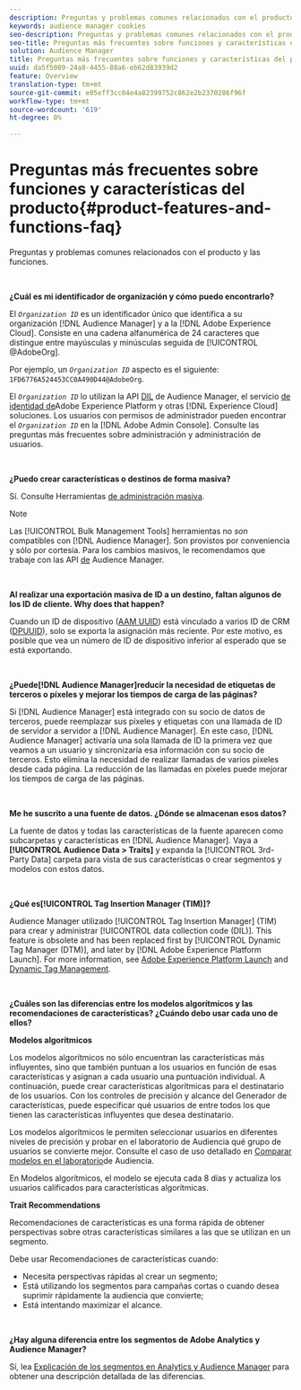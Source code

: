 ```yaml
---
description: Preguntas y problemas comunes relacionados con el producto y las funciones.
keywords: audience manager cookies
seo-description: Preguntas y problemas comunes relacionados con el producto y las funciones.
seo-title: Preguntas más frecuentes sobre funciones y características del producto
solution: Audience Manager
title: Preguntas más frecuentes sobre funciones y características del producto
uuid: da5f5089-24a8-4455-88a6-eb62d83939d2
feature: Overview
translation-type: tm+mt
source-git-commit: e05eff3cc04e4a82399752c862e2b2370286f96f
workflow-type: tm+mt
source-wordcount: '619'
ht-degree: 0%

---
```



# Preguntas más frecuentes sobre funciones y características del producto{#product-features-and-functions-faq}

Preguntas y problemas comunes relacionados con el producto y las funciones.

 

<!-- 

faq_features_functions.xml

 -->

**¿Cuál es mi identificador de organización y cómo puedo encontrarlo?**

El *`Organization ID`* es un identificador único que identifica a su organización [!DNL Audience Manager] y a la [!DNL Adobe Experience Cloud]. Consiste en una cadena alfanumérica de 24 caracteres que distingue entre mayúsculas y minúsculas seguida de [!UICONTROL @AdobeOrg].

Por ejemplo, un *`Organization ID`* aspecto es el siguiente: `1FD6776A524453CC0A490D44@AdobeOrg`.

El *`Organization ID`* lo utilizan la API [DIL](../dil/dil-overview.md) de Audience Manager, el servicio [de identidad de](https://docs.adobe.com/content/help/en/id-service/using/home.html)Adobe Experience Platform y otras [!DNL Experience Cloud] soluciones. Los usuarios con permisos de administrador pueden encontrar el *`Organization ID`* en la [!DNL Adobe Admin Console]. Consulte las preguntas más frecuentes [](https://docs.adobe.com/content/help/en/core-services/interface/manage-users-and-products/admin-getting-started.html)sobre administración y administración de usuarios.

 

**¿Puedo crear características o destinos de forma masiva?**

Sí. Consulte Herramientas [de administración masiva](../reference/bulk-management-tools/bulk-management-intro.md).

>[!NOTE]
>
>Las [!UICONTROL Bulk Management Tools] herramientas no *son* compatibles con [!DNL Audience Manager]. Son provistos por conveniencia y sólo por cortesía. Para los cambios masivos, le recomendamos que trabaje con las API [de](../api/api.md) Audience Manager.

 

**Al realizar una exportación masiva de ID a un destino, faltan algunos de los ID de cliente. Why does that happen?**

Cuando un ID de dispositivo ([AAM UUID](../reference/ids-in-aam.md)) está vinculado a varios ID de CRM ([DPUUID](../reference/ids-in-aam.md)), solo se exporta la asignación más reciente. Por este motivo, es posible que vea un número de ID de dispositivo inferior al esperado que se está exportando.

 

**¿Puede[!DNL Audience Manager]reducir la necesidad de etiquetas de terceros o píxeles y mejorar los tiempos de carga de las páginas?**

Si [!DNL Audience Manager] está integrado con su socio de datos de terceros, puede reemplazar sus píxeles y etiquetas con una llamada de ID de servidor a servidor a [!DNL Audience Manager]. En este caso, [!DNL Audience Manager] activaría una sola llamada de ID la primera vez que veamos a un usuario y sincronizaría esa información con su socio de terceros. Esto elimina la necesidad de realizar llamadas de varios píxeles desde cada página. La reducción de las llamadas en píxeles puede mejorar los tiempos de carga de las páginas.

 

**Me he suscrito a una fuente de datos. ¿Dónde se almacenan esos datos?**

La fuente de datos y todas las características de la fuente aparecen como subcarpetas y características en [!DNL Audience Manager]. Vaya a **[!UICONTROL Audience Data > Traits]** y expanda la [!UICONTROL 3rd-Party Data] carpeta para vista de sus características o crear segmentos y modelos con estos datos.

 

**¿Qué es[!UICONTROL Tag Insertion Manager (TIM)]?**

Audience Manager utilizado [!UICONTROL Tag Insertion Manager] (TIM) para crear y administrar [!UICONTROL data collection code (DIL)]. This feature is obsolete and has been replaced first by [!UICONTROL Dynamic Tag Manager (DTM)], and later by [!DNL Adobe Experience Platform Launch]. For more information, see [Adobe Experience Platform Launch](https://docs.adobelaunch.com/) and [Dynamic Tag Management](https://docs.adobe.com/content/help/en/dtm/using/dtm-home.html).

 

**¿Cuáles son las diferencias entre los modelos algorítmicos y las recomendaciones de características? ¿Cuándo debo usar cada uno de ellos?**

**Modelos algorítmicos**

Los modelos algorítmicos no sólo encuentran las características más influyentes, sino que también puntuan a los usuarios en función de esas características y asignan a cada usuario una puntuación individual. A continuación, puede crear características algorítmicas para el destinatario de los usuarios. Con los controles de precisión y alcance del Generador de características, puede especificar qué usuarios de entre todos los que tienen las características influyentes que desea destinatario.

Los modelos algorítmicos le permiten seleccionar usuarios en diferentes niveles de precisión y probar en el laboratorio de Audiencia qué grupo de usuarios se convierte mejor. Consulte el caso de uso detallado en [Comparar modelos en el laboratorio](../features/audience-lab/audience-lab-use-cases.md#compare-models)de Audiencia.

En Modelos algorítmicos, el modelo se ejecuta cada 8 días y actualiza los usuarios calificados para características algorítmicas.

**Trait Recommendations**

Recomendaciones de características es una forma rápida de obtener perspectivas sobre otras características similares a las que se utilizan en un segmento.

Debe usar Recomendaciones de características cuando:

* Necesita perspectivas rápidas al crear un segmento;
* Está utilizando los segmentos para campañas cortas o cuando desea suprimir rápidamente la audiencia que convierte;
* Está intentando maximizar el alcance.

 

**¿Hay alguna diferencia entre los segmentos de Adobe Analytics y Audience Manager?**

Sí, lea [Explicación de los segmentos en Analytics y Audience Manager](https://docs.adobe.com/content/help/en/analytics/integration/audience-analytics/audience-analytics-workflow/aam-analytics-segments.html) para obtener una descripción detallada de las diferencias.
